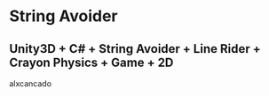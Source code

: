 String Avoider
=================

Unity3D + C# + String Avoider + Line Rider + Crayon Physics + Game + 2D
---
alxcancado
